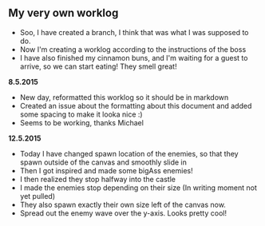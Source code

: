 ## My very own worklog

*  Soo, I have created a branch, I think that was what I was supposed to do.
*  Now I'm creating a worklog according to the instructions of the boss
*  I have also finished my cinnamon buns, and I'm waiting for a guest to arrive, so we can start eating! They smell great!

**8.5.2015** 
*  New day, reformatted this worklog so it should be in markdown
*  Created an issue about the formatting about this document and added some spacing to make it looka nice :)
*  Seems to be working, thanks Michael
  

**12.5.2015**
*  Today I have changed spawn location of the enemies, so that they spawn outside of the canvas and smoothly slide in
*  Then I got inspired and made some bigAss enemies!
*  I then realized they stop halfway into the castle
*  I made the enemies stop depending on their size (In writing moment not yet pulled)
*  They also spawn exactly their own size left of the canvas now.
*  Spread out the enemy wave over the y-axis. Looks pretty cool!
